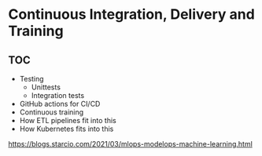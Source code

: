 # Continuous Integration, Delivery and Training


## TOC

- Testing
    - Unittests
    - Integration tests
- GitHub actions for CI/CD
- Continuous training
- How ETL pipelines fit into this
- How Kubernetes fits into this

https://blogs.starcio.com/2021/03/mlops-modelops-machine-learning.html

```python

```

